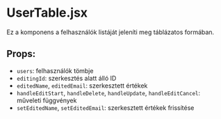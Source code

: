 # UserTable.jsx

Ez a komponens a felhasználók listáját jeleníti meg táblázatos formában.

## Props:
- `users`: felhasználók tömbje
- `editingId`: szerkesztés alatt álló ID
- `editedName`, `editedEmail`: szerkesztett értékek
- `handleEditStart`, `handleDelete`, `handleUpdate`, `handleEditCancel`: műveleti függvények
- `setEditedName`, `setEditedEmail`: szerkesztett értékek frissítése
